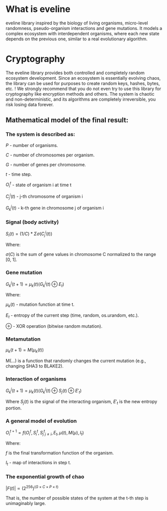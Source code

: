 # What is eveline 

eveline library inspired by the biology of living organisms, micro-level randomness, pseudo-organism interactions and gene mutations. It models a complex ecosystem with interdependent organisms, where each new state depends on the previous one, similar to a real evolutionary algorithm.


# Cryptography 
The eveline library provides both controlled and completely random ecosystem development. Since an ecosystem is essentially evolving chaos, the library can be used for purposes to create random keys, hashes, bytes, etc. 
!  We strongly recommend that you do not even try to use this library for cryptography like encryption methods and others. The system is chaotic and non-deterministic, and its algorithms are completely irreversible, you risk losing data forever.


## **Mathematical model of the final result:**


### **The system is described as:**

$P$ - number of organisms.

$C$ - number of chromosomes per organism.

$G$ - number of genes per chromosome.

$t$ - time step.


$O_i^t$ - state of organism i at time t

$C_j^i(t)$ - j-th chromosome of organism i

$G_k^j(t)$ - k-th gene in chromosome j of organism i


### **Signal (body activity)**


$S_i(t) = (1 / C) * Σ σ(C_j^i(t))$

Where:

$σ(C)$ is the sum of gene values in chromosome C normalized to the range [0, 1].


### **Gene mutation**


$G_k^j(t+1) = μ_k(t)(G_k^j(t) ⊕ E_t)$

Where:

$μ_k(t)$ - mutation function at time t.

$E_t$ - entropy of the current step (time, random, os.urandom, etc.).

$⊕$ - XOR operation (bitwise random mutation).


### **Metamutation**


$μ_k(t+1) = M(μ_k(t))$

M(...) is a function that randomly changes the current mutation (e.g., changing SHA3 to BLAKE2).


### **Interaction of organisms**


$G_k^j(t+1) = μ_k(t)(G_k^j(t) ⊕ S_j(t) ⊕ E'_t)$

Where $S_j(t)$ is the signal of the interacting organism, $E'_t$ is the new entropy portion.


### **A general model of evolution**


$O_i^{t+1} = f(O_i^t, S_i^t, {S_j^t}_{j≠i}, E_t, μ(t), M(μ), I_t)$

Where:

$f$ is the final transformation function of the organism.

$I_t$ - map of interactions in step t.


### **The exponential growth of chao**


$|F(t)| ∝ (2^256)^(G × C × P × t)$

That is, the number of possible states of the system at the t-th step is unimaginably large.


